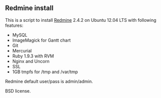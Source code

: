 ## Redmine install

This is a script to install [Redmine] 2.4.2 on Ubuntu 12.04 LTS with following features:
- MySQL
- ImageMagick for Gantt chart
- Git
- Mercurial
- Ruby 1.9.3 with RVM
- Nginx and Uncorn
- SSL
- 1GB tmpfs for /tmp and /var/tmp

Redmine default user/pass is admin/admin.

BSD license.

[Redmine]: http://www.redmine.org/
